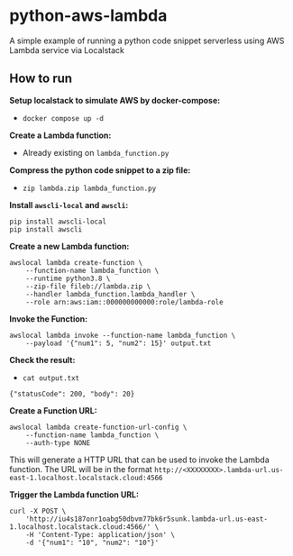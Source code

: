 # python-aws-lambda
A simple example of running a python code snippet serverless using AWS Lambda service via Localstack 

## How to run

**Setup localstack to simulate AWS by docker-compose:**
 - `docker compose up -d`

**Create a Lambda function:**
 - Already existing on `lambda_function.py`

**Compress the python code snippet to a zip file:**
 - `zip lambda.zip lambda_function.py`

**Install `awscli-local` and `awscli`:**

```
pip install awscli-local
pip install awscli
```

**Create a new Lambda function:**

```
awslocal lambda create-function \
    --function-name lambda_function \
    --runtime python3.8 \
    --zip-file fileb://lambda.zip \
    --handler lambda_function.lambda_handler \
    --role arn:aws:iam::000000000000:role/lambda-role
```

**Invoke the Function:**

```
awslocal lambda invoke --function-name lambda_function \
    --payload '{"num1": 5, "num2": 15}' output.txt
```

**Check the result:**
 - `cat output.txt`

```
{"statusCode": 200, "body": 20}
```

**Create a Function URL:**

```
awslocal lambda create-function-url-config \
    --function-name lambda_function \
    --auth-type NONE
```
This will generate a HTTP URL that can be used to invoke the Lambda function. The URL will be in the format `http://<XXXXXXXX>.lambda-url.us-east-1.localhost.localstack.cloud:4566`

**Trigger the Lambda function URL:**

```
curl -X POST \
    'http://iu4s187onr1oabg50dbvm77bk6r5sunk.lambda-url.us-east-1.localhost.localstack.cloud:4566/' \
    -H 'Content-Type: application/json' \
    -d '{"num1": "10", "num2": "10"}'
```

